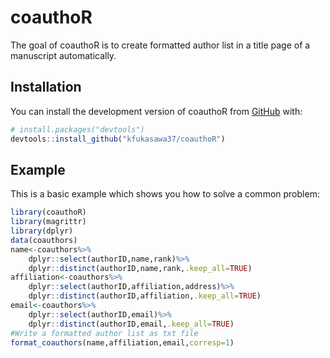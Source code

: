 
# coauthoR

<!-- badges: start -->
<!-- badges: end -->

The goal of coauthoR is to create formatted author list in a title page of a manuscript automatically.

## Installation

You can install the development version of coauthoR from [GitHub](https://github.com/) with:

``` r
# install.packages("devtools")
devtools::install_github("kfukasawa37/coauthoR")
```

## Example

This is a basic example which shows you how to solve a common problem:

``` r
library(coauthoR)
library(magrittr)
library(dplyr)
data(coauthors)
name<-coauthors%>%
    dplyr::select(authorID,name,rank)%>%
    dplyr::distinct(authorID,name,rank,.keep_all=TRUE)
affiliation<-coauthors%>%
    dplyr::select(authorID,affiliation,address)%>%
    dplyr::distinct(authorID,affiliation,.keep_all=TRUE)
email<-coauthors%>%
    dplyr::select(authorID,email)%>%
    dplyr::distinct(authorID,email,.keep_all=TRUE)
#Write a formatted author list as txt file 
format_coauthors(name,affiliation,email,corresp=1)
```

